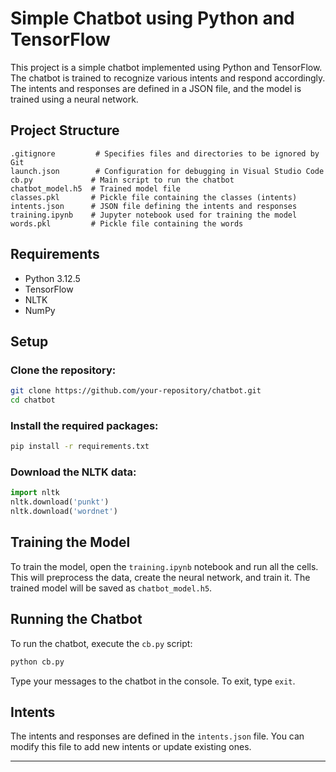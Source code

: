 # Simple Chatbot using Python and TensorFlow

This project is a simple chatbot implemented using Python and TensorFlow. The chatbot is trained to recognize various intents and respond accordingly. The intents and responses are defined in a JSON file, and the model is trained using a neural network.

## Project Structure
```
.gitignore         # Specifies files and directories to be ignored by Git
launch.json        # Configuration for debugging in Visual Studio Code
cb.py             # Main script to run the chatbot
chatbot_model.h5  # Trained model file
classes.pkl       # Pickle file containing the classes (intents)
intents.json      # JSON file defining the intents and responses
training.ipynb    # Jupyter notebook used for training the model
words.pkl         # Pickle file containing the words
```

## Requirements
- Python 3.12.5
- TensorFlow
- NLTK
- NumPy

## Setup
### Clone the repository:
```sh
git clone https://github.com/your-repository/chatbot.git
cd chatbot
```
### Install the required packages:
```sh
pip install -r requirements.txt
```
### Download the NLTK data:
```python
import nltk
nltk.download('punkt')
nltk.download('wordnet')
```

## Training the Model
To train the model, open the `training.ipynb` notebook and run all the cells. This will preprocess the data, create the neural network, and train it. The trained model will be saved as `chatbot_model.h5`.

## Running the Chatbot
To run the chatbot, execute the `cb.py` script:
```sh
python cb.py
```
Type your messages to the chatbot in the console. To exit, type `exit`.

## Intents
The intents and responses are defined in the `intents.json` file. You can modify this file to add new intents or update existing ones.

---
